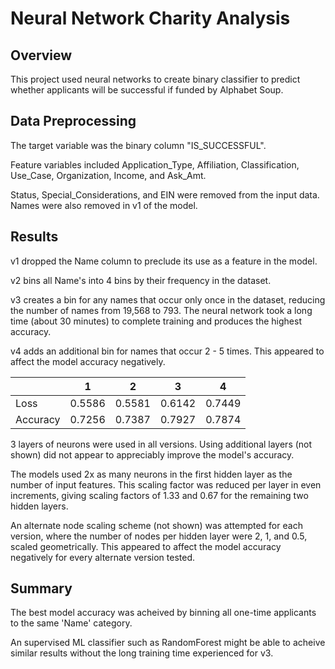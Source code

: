 # Neural Network Charity Analysis

## Overview

This project used neural networks to create binary classifier to predict whether applicants will be successful if funded by Alphabet Soup.

## Data Preprocessing

The target variable was the binary column "IS_SUCCESSFUL".

Feature variables included Application_Type, Affiliation, Classification, Use_Case, Organization, Income, and Ask_Amt.

Status, Special_Considerations, and EIN were removed from the input data. Names were also removed in v1 of the model.

## Results

v1 dropped the Name column to preclude its use as a feature in the model.

v2 bins all Name's into 4 bins by their frequency in the dataset.

v3 creates a bin for any names that occur only once in the dataset, reducing the number of names from 19,568 to 793. The neural network took a long time (about 30 minutes) to complete training and produces the highest accuracy.

v4 adds an additional bin for names that occur 2 - 5 times. This appeared to affect the model accuracy negatively.

|           | 1 | 2 | 3 | 4 |
| -         | - | - | - | - |
| Loss      | 0.5586 | 0.5581 | 0.6142 | 0.7449 |
| Accuracy  | 0.7256 | 0.7387 | 0.7927 | 0.7874 |

3 layers of neurons were used in all versions. Using additional layers (not shown) did not appear to appreciably improve the model's accuracy.

The models used 2x as many neurons in the first hidden layer as the number of input features. This scaling factor was reduced per layer in even increments, giving scaling factors of 1.33 and 0.67 for the remaining two hidden layers.

An alternate node scaling scheme (not shown) was attempted for each version, where the number of nodes per hidden layer were 2, 1, and 0.5, scaled geometrically. This appeared to affect the model accuracy negatively for every alternate version tested.

## Summary

The best model accuracy was acheived by binning all one-time applicants to the same 'Name' category.

An supervised ML classifier such as RandomForest might be able to acheive similar results without the long training time experienced for v3.
